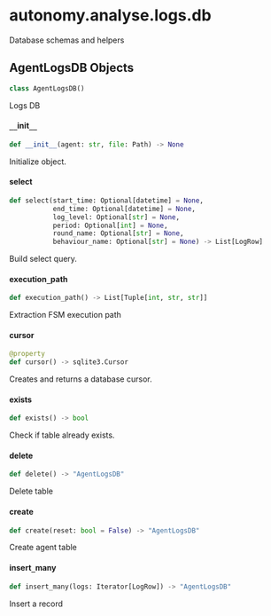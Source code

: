 <a id="autonomy.analyse.logs.db"></a>

# autonomy.analyse.logs.db

Database schemas and helpers

<a id="autonomy.analyse.logs.db.AgentLogsDB"></a>

## AgentLogsDB Objects

```python
class AgentLogsDB()
```

Logs DB

<a id="autonomy.analyse.logs.db.AgentLogsDB.__init__"></a>

#### `__`init`__`

```python
def __init__(agent: str, file: Path) -> None
```

Initialize object.

<a id="autonomy.analyse.logs.db.AgentLogsDB.select"></a>

#### select

```python
def select(start_time: Optional[datetime] = None,
           end_time: Optional[datetime] = None,
           log_level: Optional[str] = None,
           period: Optional[int] = None,
           round_name: Optional[str] = None,
           behaviour_name: Optional[str] = None) -> List[LogRow]
```

Build select query.

<a id="autonomy.analyse.logs.db.AgentLogsDB.execution_path"></a>

#### execution`_`path

```python
def execution_path() -> List[Tuple[int, str, str]]
```

Extraction FSM execution path

<a id="autonomy.analyse.logs.db.AgentLogsDB.cursor"></a>

#### cursor

```python
@property
def cursor() -> sqlite3.Cursor
```

Creates and returns a database cursor.

<a id="autonomy.analyse.logs.db.AgentLogsDB.exists"></a>

#### exists

```python
def exists() -> bool
```

Check if table already exists.

<a id="autonomy.analyse.logs.db.AgentLogsDB.delete"></a>

#### delete

```python
def delete() -> "AgentLogsDB"
```

Delete table

<a id="autonomy.analyse.logs.db.AgentLogsDB.create"></a>

#### create

```python
def create(reset: bool = False) -> "AgentLogsDB"
```

Create agent table

<a id="autonomy.analyse.logs.db.AgentLogsDB.insert_many"></a>

#### insert`_`many

```python
def insert_many(logs: Iterator[LogRow]) -> "AgentLogsDB"
```

Insert a record

